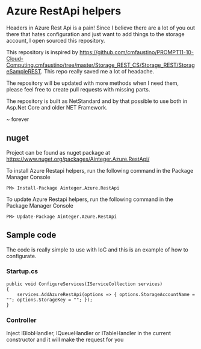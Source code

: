 # Azure RestApi helpers

Headers in Azure Rest Api is a pain! Since I believe there are a lot of you out there that hates configuration and just want to add things to the storage account, I open sourced this repository. 

This repository is inspired by https://github.com/cmfaustino/PROMPT11-10-Cloud-Computing.cmfaustino/tree/master/Storage_REST_CS/Storage_REST/StorageSampleREST. This repo really saved me a lot of headache.

The repository will be updated with more methods when I need them, please feel free to create pull requests with missing parts.

The repository is built as NetStandard and by that possible to use both in Asp.Net Core and older NET Framework.

~ forever 

## nuget

Project can be found as nuget package at https://www.nuget.org/packages/Ainteger.Azure.RestApi/

To install Azure Restapi helpers, run the following command in the Package Manager Console

	PM> Install-Package Ainteger.Azure.RestApi
	
To update Azure Restapi helpers, run the following command in the Package Manager Console
	
	PM> Update-Package Ainteger.Azure.RestApi

## Sample code

The code is really simple to use with IoC and this is an example of how to configurate. 

### Startup.cs

	public void ConfigureServices(IServiceCollection services)
	{
		services.AddAzureRestApi(options => { options.StorageAccountName = ""; options.StorageKey = ""; });	
	}

### Controller

Inject IBlobHandler, IQueueHandler or ITableHandler in the current constructor and it will make the request for you